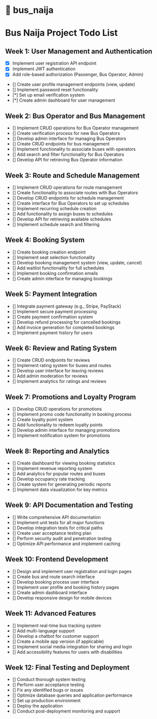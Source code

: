 # 🚖 bus_naija

# Bus Naija Project Todo List

## Week 1: User Management and Authentication
- [x] Implement user registration API endpoint
- [x] Implement JWT authentication
- [x] Add role-based authorization (Passenger, Bus Operator, Admin)
- [] Create user profile management endpoints (view, update)
- [] Implement password reset functionality
- [*] Set up email verification system
- [*] Create admin dashboard for user management

## Week 2: Bus Operator and Bus Management
- [] Implement CRUD operations for Bus Operator management
- [] Create verification process for new Bus Operators
- [] Develop admin interface for managing Bus Operators
- [] Create CRUD endpoints for bus management
- [] Implement functionality to associate buses with operators
- [] Add search and filter functionality for Bus Operators
- [] Develop API for retrieving Bus Operator information

## Week 3: Route and Schedule Management
- [] Implement CRUD operations for route management
- [] Create functionality to associate routes with Bus Operators
- [] Develop CRUD endpoints for schedule management
- [] Create interface for Bus Operators to set up schedules
- [] Implement recurring schedule creation
- [] Add functionality to assign buses to schedules
- [] Develop API for retrieving available schedules
- [] Implement schedule search and filtering


## Week 4: Booking System
- [] Create booking creation endpoint
- [] Implement seat selection functionality
- [] Develop booking management system (view, update, cancel)
- [] Add waitlist functionality for full schedules
- [] Implement booking confirmation emails
- [] Create admin interface for managing bookings

## Week 5: Payment Integration
- [] Integrate payment gateway (e.g., Stripe, PayStack)
- [] Implement secure payment processing
- [] Create payment confirmation system
- [] Develop refund processing for cancelled bookings
- [] Add invoice generation for completed bookings
- [] Implement payment history for users

## Week 6: Review and Rating System
- [] Create CRUD endpoints for reviews
- [] Implement rating system for buses and routes
- [] Develop user interface for leaving reviews
- [] Add admin moderation for reviews
- [] Implement analytics for ratings and reviews

## Week 7: Promotions and Loyalty Program
- [] Develop CRUD operations for promotions
- [] Implement promo code functionality in booking process
- [] Create loyalty point system
- [] Add functionality to redeem loyalty points
- [] Develop admin interface for managing promotions
- [] Implement notification system for promotions

## Week 8: Reporting and Analytics
- [] Create dashboard for viewing booking statistics
- [] Implement revenue reporting system
- [] Add analytics for popular routes and buses
- [] Develop occupancy rate tracking
- [] Create system for generating periodic reports
- [] Implement data visualization for key metrics

## Week 9: API Documentation and Testing
- [] Write comprehensive API documentation
- [] Implement unit tests for all major functions
- [] Develop integration tests for critical paths
- [] Create user acceptance testing plan
- [] Perform security audit and penetration testing
- [] Optimize API performance and implement caching

## Week 10: Frontend Development
- [] Design and implement user registration and login pages
- [] Create bus and route search interface
- [] Develop booking process user interface
- [] Implement user profile and booking history pages
- [] Create admin dashboard interface
- [] Develop responsive design for mobile devices

## Week 11: Advanced Features
- [] Implement real-time bus tracking system
- [] Add multi-language support
- [] Develop a chatbot for customer support
- [] Create a mobile app version (if applicable)
- [] Implement social media integration for sharing and login
- [] Add accessibility features for users with disabilities

## Week 12: Final Testing and Deployment
- [] Conduct thorough system testing
- [] Perform user acceptance testing
- [] Fix any identified bugs or issues
- [] Optimize database queries and application performance
- [] Set up production environment
- [] Deploy the application
- [] Conduct post-deployment monitoring and support

